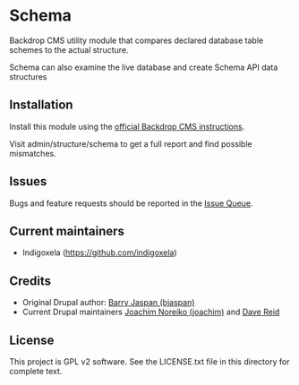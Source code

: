 # Schema

Backdrop CMS utility module that compares declared database table schemes to
the actual structure.

Schema can also examine the live database and create Schema API data structures


## Installation

Install this module using the [official Backdrop CMS instructions](https://backdropcms.org/guide/modules).

Visit admin/structure/schema to get a full report and find possible mismatches.


## Issues

Bugs and feature requests should be reported in the [Issue Queue](https://github.com/backdrop-contrib/schema/issues).


## Current maintainers

* Indigoxela (https://github.com/indigoxela)


## Credits

* Original Drupal author: [Barry Jaspan (bjaspan)](https://www.drupal.org/u/bjaspan)
* Current Drupal maintainers [Joachim Noreiko (joachim)](https://www.drupal.org/u/joachim) and
  [Dave Reid](https://www.drupal.org/u/dave-reid)


## License

This project is GPL v2 software. See the LICENSE.txt file in this directory for complete text.
